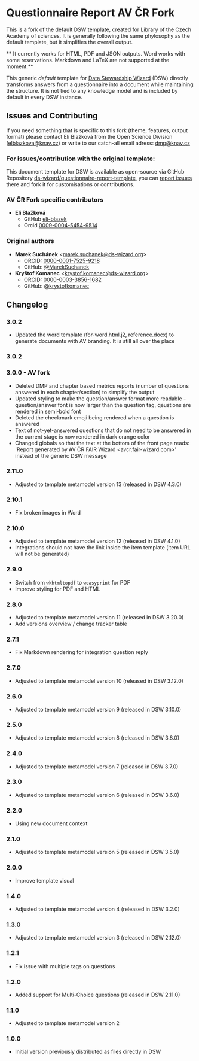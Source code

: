 # Questionnaire Report AV ČR Fork 

This is a fork of the default DSW template, created for Library of the Czech Academy of sciences. It is generally following the same phylosophy as the default template, but it simplifies the overall output. 

** It currently works for HTML, PDF and JSON outputs. Word works with some reservations.
Markdown and LaTeX are not supported at the moment.**


This generic *default* template for [Data Stewardship Wizard](https://ds-wizard.org) (DSW) directly transforms answers from a questionnaire into a document while maintaining the structure.
It is not tied to any knowledge model and is included by default in every DSW instance.

## Issues and Contributing
If you need something that is specific to this fork (theme, features, output format) please contact Eli Blažková from the Open Science Division ([elblazkova@knav.cz](mailto:elblazkova@knav.cz)) or write to our catch-all email adress: [dmp@knav.cz](mailto:dmp@knav.cz)

### For issues/contribution with the original template:
This document template for DSW is available as open-source via GitHub Repository [ds-wizard/questionnaire-report-template](https://github.com/ds-wizard/questionnaire-report-template), you can [report issues](https://github.com/ds-wizard/questionnaire-report-template/issues) there and fork it for customisations or contributions.


### AV ČR Fork specific contributors
* **Eli Blažková**
  * GitHub [eli-blazek](github.com/eli-blazek)
  * Orcid [0009-0004-5454-9514](https://orcid.org/0009-0004-5454-9514)

### Original authors

* **Marek Suchánek** <[marek.suchanek@ds-wizard.org](mailto:marek.suchanek@ds-wizard.org)>
  * ORCID: [0000-0001-7525-9218](https://orcid.org/0000-0001-7525-9218)
  * GitHub: [@MarekSuchanek](https://github.com/MarekSuchanek)
* **Kryštof Komanec** <[krystof.komanec@ds-wizard.org](mailto:krystof.komanec@ds-wizard.org)>
  * ORCID: [0000-0003-3856-1682](https://orcid.org/0000-0003-3856-1682)
  * GitHub: [@krystofkomanec](https://github.com/krystofkomanec)


## Changelog
### 3.0.2 
- Updated the word template (for-word.html.j2, reference.docx) to generate documents with AV branding. It is still all over the place

### 3.0.2 


### 3.0.0 - AV fork
- Deleted DMP and chapter based metrics reports (number of questions answered in each chapter/section) to simplify the output
- Updated styling to make the question/answer format more readable - question/answer font is now larger than the question tag, qeustions are rendered in semi-bold font
- Deleted the checkmark emoji being rendered when a question is answered
- Text of not-yet-answered questions that do not need to be answered in the current stage is now rendered in dark orange color
- Changed globals so that the text at the bottom of the front page reads: 'Report generated by AV ČR FAIR Wizard <avcr.fair-wizard.com>' instead of the generic DSW message

### 2.11.0

- Adjusted to template metamodel version 13 (released in DSW 4.3.0)

### 2.10.1

- Fix broken images in Word

### 2.10.0

- Adjusted to template metamodel version 12 (released in DSW 4.1.0)
- Integrations should not have the link inside the item template (item URL will not be generated)

### 2.9.0

- Switch from `wkhtmltopdf` to `weasyprint` for PDF
- Improve styling for PDF and HTML

### 2.8.0

- Adjusted to template metamodel version 11 (released in DSW 3.20.0)
- Add versions overview / change tracker table

### 2.7.1

- Fix Markdown rendering for integration question reply

### 2.7.0

- Adjusted to template metamodel version 10 (released in DSW 3.12.0)

### 2.6.0

- Adjusted to template metamodel version 9 (released in DSW 3.10.0)

### 2.5.0

- Adjusted to template metamodel version 8 (released in DSW 3.8.0)

### 2.4.0

- Adjusted to template metamodel version 7 (released in DSW 3.7.0)

### 2.3.0

- Adjusted to template metamodel version 6 (released in DSW 3.6.0)

### 2.2.0

- Using new document context

### 2.1.0

- Adjusted to template metamodel version 5 (released in DSW 3.5.0)

### 2.0.0

- Improve template visual

### 1.4.0

- Adjusted to template metamodel version 4 (released in DSW 3.2.0)

### 1.3.0

- Adjusted to template metamodel version 3 (released in DSW 2.12.0)

### 1.2.1

- Fix issue with multiple tags on questions

### 1.2.0

- Added support for Multi-Choice questions (released in DSW 2.11.0)

### 1.1.0

- Adjusted to template metamodel version 2

### 1.0.0

- Initial version previously distributed as files directly in DSW
